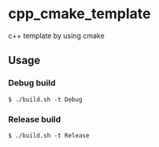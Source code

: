 # cpp_cmake_template

c++ template by using cmake

## Usage

### Debug build

```console
$ ./build.sh -t Debug
```

### Release build

```console
$ ./build.sh -t Release
```
